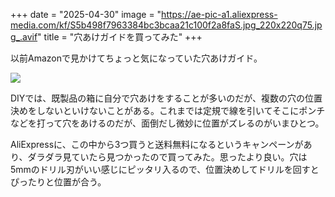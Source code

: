 +++
date = "2025-04-30"
image = "https://ae-pic-a1.aliexpress-media.com/kf/S5b498f7963384bc3bcaa21c100f2a8faS.jpg_220x220q75.jpg_.avif"
title = "穴あけガイドを買ってみた"
+++

以前Amazonで見かけてちょっと気になっていた穴あけガイド。

<a href="https://ja.aliexpress.com/item/1005005796577726.html?spm=a2g0o.order_list.order_list_main.68.259c585a6cKC1A&gatewayAdapt=glo2jpn">
<img src="https://ae-pic-a1.aliexpress-media.com/kf/S5b498f7963384bc3bcaa21c100f2a8faS.jpg_220x220q75.jpg_.avif">
</a>

DIYでは、既製品の箱に自分で穴あけをすることが多いのだが、複数の穴の位置決めをしないといけないことがある。これまでは定規で線を引いてそこにポンチなどを打って穴をあけるのだが、面倒だし微妙に位置がズレるのがいまひとつ。

AliExpressに、この中から3つ買うと送料無料になるというキャンペーンがあり、ダラダラ見ていたら見つかったので買ってみた。思ったより良い。穴は5mmのドリル刃がいい感じにピッタリ入るので、位置決めしてドリルを回すとぴったりと位置が合う。
